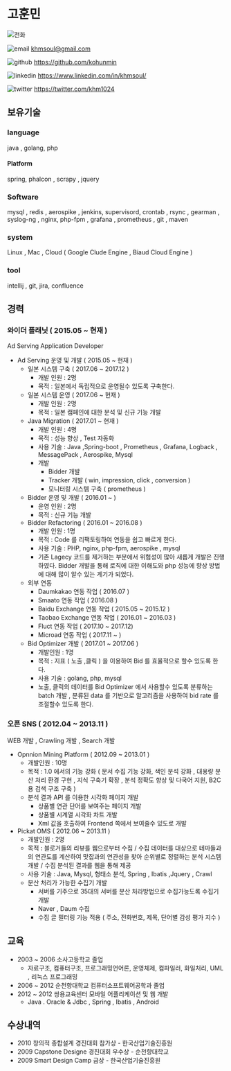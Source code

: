 # 고훈민

![전화](http://kohunmin.github.io/img/telephone.png)

![email](http://kohunmin.github.io/img/email.png) khmsoul@gmail.com

![github](http://kohunmin.github.io/img/github-logo.png) https://github.com/kohunmin

![linkedin](http://kohunmin.github.io/img/linkedin.png) https://www.linkedin.com/in/khmsoul/

![twitter](http://kohunmin.github.io/img/twitter.png) https://twitter.com/khm1024


## 보유기술
### language
java , golang, php
#### Platform
spring, phalcon , scrapy , jquery
### Software
mysql , redis , aerospike , jenkins,  supervisord, crontab , rsync , gearman , syslog-ng , nginx, php-fpm , grafana , prometheus , git , maven
### system
Linux , Mac , Cloud ( Google Clude Engine , Biaud Cloud Engine )
### tool
intellij , git, jira, confluence


## 경력

### 와이더 플래닛 ( 2015.05 ~ 현재 )
Ad Serving Application Developer
* Ad Serving 운영 및 개발 ( 2015.05 ~ 현재 )
  * 일본 시스템 구축 ( 2017.06 ~ 2017.12 )
    * 개발 인원 : 2명
    * 목적 : 일본에서 독립적으로 운영될수 있도록 구축한다.
  * 일본 시스템 운영 ( 2017.06 ~ 현재 )
    * 개발 인원 : 2명
    * 목적 : 일본 캠페인에 대한 분석 및 신규 기능 개발
  * Java Migration ( 2017.01 ~ 현재 )
    * 개발 인원 : 4명
    * 목적 : 성능 향상 , Test 자동화
    * 사용 기술 : Java ,Spring-boot , Prometheus , Grafana, Logback , MessagePack , Aerospike, Mysql
    * 개발
      * Bidder 개발
      * Tracker 개발 ( win, impression, click , conversion )
      * 모니터링 시스템 구축 ( prometheus )
  * Bidder 운영 및 개발  ( 2016.01 ~ )
    * 운영 인원 : 2명
    * 목적 : 신규 기능 개발
  * Bidder Refactoring ( 2016.01 ~ 2016.08 )
    * 개발 인원 : 1명
    * 목적 : Code 를 리팩토링하여 연동을 쉽고 빠르게 한다.
    * 사용 기술 : PHP, nginx, php-fpm, aerospike , mysql
    * 기존 Lagecy 코드를 제거하는 부분에서 위험성이 많아 새롭게 개발은 진행하였다. Bidder 개발을 통해 로직에 대한 이해도와 php 성능에 향상 방법에 대해 많이 알수 있는 계기가 되었다. 
  * 외부 연동
    * Daumkakao 연동 작업 ( 2016.07 )
    * Smaato 연동 작업 ( 2016.08 )
    * Baidu Exchange 연동 작업 ( 2015.05 ~ 2015.12 )
    * Taobao Exchange 연동 작업 ( 2016.01 ~ 2016.03 )
    * Fluct 연동 작업 ( 2017.10 ~ 2017.12)
    * Microad 연동 작업 ( 2017.11 ~ )
  * Bid Optimizer 개발 ( 2017.01 ~ 2017.06 )
    * 개발인원 : 1명
    * 목적 : 지표 ( 노출 ,클릭 ) 을 이용하여 Bid 를 효율적으로 할수 있도록 한다.
    * 사용 기술 : golang, php, mysql
    * 노출, 클릭의 데이터를 Bid Optimizer 에서 사용할수 있도록 분류하는 batch 개발 , 분류된 data 를 기반으로 알고리즘을 사용하여 bid rate 를 조절할수 있도록 한다.

### 오픈 SNS ( 2012.04 ~ 2013.11 )
WEB  개발 , Crawling 개발 , Search 개발
* Opnnion Mining Platform ( 2012.09 ~ 2013.01 )
  * 개발인원 : 10명
  * 목적 : 1.0 에서의 기능 강화 ( 문서 수집 기능 강화, 색인 분석 강화 , 대용량 분산 처리 환경 구현 , 지식 구축기 확장 , 분석 정확도 향상 및 다국어 지원, B2C 용 검색 구조 구축 )
  * 분석 결과 API 를 이용한 시각화 페이지 개발
    * 상품별 연관 단어를 보여주는 페이지 개발
    * 상품별 시계열 시각화 차트 개발
    * Xml 값을 호출하여 Frontend 쪽에서 보여줄수 있도로 개발 
* Pickat OMS ( 2012.06 ~ 2013.11 )
  * 개발인원 : 2명
  * 목적 : 블로거들의 리뷰를 웹으로부터 수집 / 수집 데이터를 대상으로 테마들과의 연관도를 계산하여 맛잡과의 연관성을 찾아 순위별로 정렬하는 분석 시스템 개발 / 수집 분석된 결과를 웹을 통해 제공
  * 사용 기술 : Java, Mysql, 형태소 분석, Spring , Ibatis ,Jquery , Crawl
  * 분산 처리가 가능한 수집기 개발
    * 서버를 기주으로 35대의 서버를 분산 처라방법으로 수집가능도록 수집기 개발
    * Naver , Daum 수집
    * 수집 글 필터링 기능 적용 ( 주소, 전화번호, 제목, 단어별 감성 평가 지수 )



## 교육

* 2003 ~ 2006 소사고등학교 졸업
  * 자료구조, 컴퓨터구조, 프로그래밍언어론, 운영체제, 컴파일러, 화일처리, UML , 리눅스 프로그래밍
* 2006 ~ 2012 순천향대학교 컴퓨터소프트웨어공학과 졸업
* 2012 ~ 2012 쌍용교육센터 모바일 어플리케이션 및 웹 개발
  * Java . Oracle & Jdbc , Spring , Ibatis , Android



## 수상내역
* 2010 창의적 종합설계 경진대회 참가상 - 한국산업기술진흥원
* 2009 Capstone Designe 경진대회 우수상  - 순천향대학교
* 2009 Smart Design Camp 금상 - 한국산업기술진흥원
